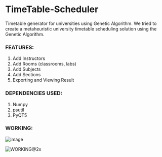 # TimeTable-Scheduler
Timetable generator for universities using Genetic Algorithm. We tried to create a metaheuristic university timetable scheduling solution using the Genetic Algorithm.

### FEATURES:
1. Add Instructors
2. Add Rooms (classrooms, labs)
3. Add Subjects
4. Add Sections
5. Exporting and Viewing Result

### DEPENDENCIES USED:
1. Numpy
2. psutil
3. PyQT5

### WORKING:


![image](https://user-images.githubusercontent.com/74897823/171674345-62889ce3-023e-4cf4-9766-5b039ec21521.png)


![WORKING@2x](https://user-images.githubusercontent.com/74897823/175820689-8d103aab-eedb-46de-bf01-a514b8b98031.png)
